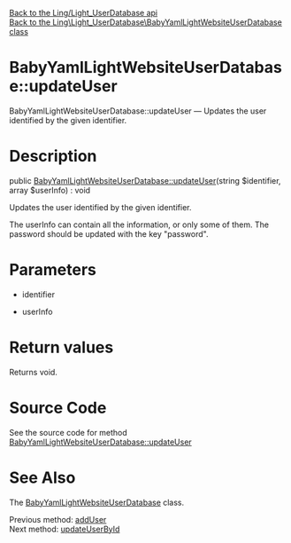 [Back to the Ling/Light_UserDatabase api](https://github.com/lingtalfi/Light_UserDatabase/blob/master/doc/api/Ling/Light_UserDatabase.md)<br>
[Back to the Ling\Light_UserDatabase\BabyYamlLightWebsiteUserDatabase class](https://github.com/lingtalfi/Light_UserDatabase/blob/master/doc/api/Ling/Light_UserDatabase/BabyYamlLightWebsiteUserDatabase.md)


BabyYamlLightWebsiteUserDatabase::updateUser
================



BabyYamlLightWebsiteUserDatabase::updateUser — Updates the user identified by the given identifier.




Description
================


public [BabyYamlLightWebsiteUserDatabase::updateUser](https://github.com/lingtalfi/Light_UserDatabase/blob/master/doc/api/Ling/Light_UserDatabase/BabyYamlLightWebsiteUserDatabase/updateUser.md)(string $identifier, array $userInfo) : void




Updates the user identified by the given identifier.

The userInfo can contain all the information, or only some of them.
The password should be updated with the key "password".




Parameters
================


- identifier

    

- userInfo

    


Return values
================

Returns void.








Source Code
===========
See the source code for method [BabyYamlLightWebsiteUserDatabase::updateUser](https://github.com/lingtalfi/Light_UserDatabase/blob/master/BabyYamlLightWebsiteUserDatabase.php#L294-L314)


See Also
================

The [BabyYamlLightWebsiteUserDatabase](https://github.com/lingtalfi/Light_UserDatabase/blob/master/doc/api/Ling/Light_UserDatabase/BabyYamlLightWebsiteUserDatabase.md) class.

Previous method: [addUser](https://github.com/lingtalfi/Light_UserDatabase/blob/master/doc/api/Ling/Light_UserDatabase/BabyYamlLightWebsiteUserDatabase/addUser.md)<br>Next method: [updateUserById](https://github.com/lingtalfi/Light_UserDatabase/blob/master/doc/api/Ling/Light_UserDatabase/BabyYamlLightWebsiteUserDatabase/updateUserById.md)<br>

